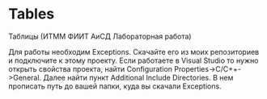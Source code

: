 # Tables

Таблицы (ИТММ ФИИТ АиСД Лабораторная работа)

Для работы необходим Exceptions. Скачайте его из моих репозиториев и подключите к этому проекту.
Если работаете в Visual Studio то нужно открыть свойства проекта, найти Configuration Properties->C/C++->General. 
Далее найти пункт Additional Include Directories. В нем прописать путь до вашей папки, куда вы скачали Exceptions.
